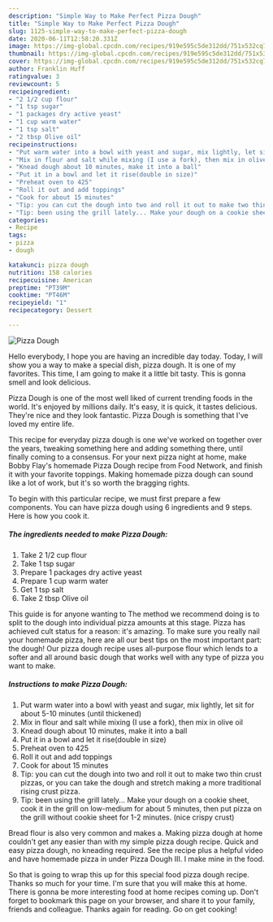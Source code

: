 ```yaml
---
description: "Simple Way to Make Perfect Pizza Dough"
title: "Simple Way to Make Perfect Pizza Dough"
slug: 1125-simple-way-to-make-perfect-pizza-dough
date: 2020-06-11T12:58:20.331Z
image: https://img-global.cpcdn.com/recipes/919e595c5de312dd/751x532cq70/pizza-dough-recipe-main-photo.jpg
thumbnail: https://img-global.cpcdn.com/recipes/919e595c5de312dd/751x532cq70/pizza-dough-recipe-main-photo.jpg
cover: https://img-global.cpcdn.com/recipes/919e595c5de312dd/751x532cq70/pizza-dough-recipe-main-photo.jpg
author: Franklin Huff
ratingvalue: 3
reviewcount: 5
recipeingredient:
- "2 1/2 cup flour"
- "1 tsp sugar"
- "1 packages dry active yeast"
- "1 cup warm water"
- "1 tsp salt"
- "2 tbsp Olive oil"
recipeinstructions:
- "Put warm water into a bowl with yeast and sugar, mix lightly, let sit for about 5-10 minutes (until thickened)"
- "Mix in flour and salt while mixing (I use a fork), then mix in olive oil"
- "Knead dough about 10 minutes, make it into a ball"
- "Put it in a bowl and let it rise(double in size)"
- "Preheat oven to 425"
- "Roll it out and add toppings"
- "Cook for about 15 minutes"
- "Tip: you can cut the dough into two and roll it out to make two thin crust pizzas, or you can take the dough and stretch making a more traditional rising crust pizza."
- "Tip: been using the grill lately... Make your dough on a cookie sheet, cook it in the grill on low-medium for about 5 minutes, then put pizza on the grill without cookie sheet for 1-2 minutes. (nice crispy crust)"
categories:
- Recipe
tags:
- pizza
- dough

katakunci: pizza dough 
nutrition: 158 calories
recipecuisine: American
preptime: "PT39M"
cooktime: "PT46M"
recipeyield: "1"
recipecategory: Dessert

---
```



![Pizza Dough](https://img-global.cpcdn.com/recipes/919e595c5de312dd/751x532cq70/pizza-dough-recipe-main-photo.jpg)

Hello everybody, I hope you are having an incredible day today. Today, I will show you a way to make a special dish, pizza dough. It is one of my favorites. This time, I am going to make it a little bit tasty. This is gonna smell and look delicious.

Pizza Dough is one of the most well liked of current trending foods in the world. It's enjoyed by millions daily. It's easy, it is quick, it tastes delicious. They're nice and they look fantastic. Pizza Dough is something that I've loved my entire life.

This recipe for everyday pizza dough is one we&#39;ve worked on together over the years, tweaking something here and adding something there, until finally coming to a consensus. For your next pizza night at home, make Bobby Flay&#39;s homemade Pizza Dough recipe from Food Network, and finish it with your favorite toppings. Making homemade pizza dough can sound like a lot of work, but it&#39;s so worth the bragging rights.


To begin with this particular recipe, we must first prepare a few components. You can have pizza dough using 6 ingredients and 9 steps. Here is how you cook it.

<!--inarticleads1-->

##### The ingredients needed to make Pizza Dough:

1. Take 2 1/2 cup flour
1. Take 1 tsp sugar
1. Prepare 1 packages dry active yeast
1. Prepare 1 cup warm water
1. Get 1 tsp salt
1. Take 2 tbsp Olive oil


This guide is for anyone wanting to The method we recommend doing is to split to the dough into individual pizza amounts at this stage. Pizza has achieved cult status for a reason: it&#39;s amazing. To make sure you really nail your homemade pizza, here are all our best tips on the most important part: the dough! Our pizza dough recipe uses all-purpose flour which lends to a softer and all around basic dough that works well with any type of pizza you want to make. 

<!--inarticleads2-->

##### Instructions to make Pizza Dough:

1. Put warm water into a bowl with yeast and sugar, mix lightly, let sit for about 5-10 minutes (until thickened)
1. Mix in flour and salt while mixing (I use a fork), then mix in olive oil
1. Knead dough about 10 minutes, make it into a ball
1. Put it in a bowl and let it rise(double in size)
1. Preheat oven to 425
1. Roll it out and add toppings
1. Cook for about 15 minutes
1. Tip: you can cut the dough into two and roll it out to make two thin crust pizzas, or you can take the dough and stretch making a more traditional rising crust pizza.
1. Tip: been using the grill lately... Make your dough on a cookie sheet, cook it in the grill on low-medium for about 5 minutes, then put pizza on the grill without cookie sheet for 1-2 minutes. (nice crispy crust)


Bread flour is also very common and makes a. Making pizza dough at home couldn&#39;t get any easier than with my simple pizza dough recipe. Quick and easy pizza dough, no kneading required. See the recipe plus a helpful video and have homemade pizza in under Pizza Dough III. I make mine in the food. 

So that is going to wrap this up for this special food pizza dough recipe. Thanks so much for your time. I'm sure that you will make this at home. There is gonna be more interesting food at home recipes coming up. Don't forget to bookmark this page on your browser, and share it to your family, friends and colleague. Thanks again for reading. Go on get cooking!
